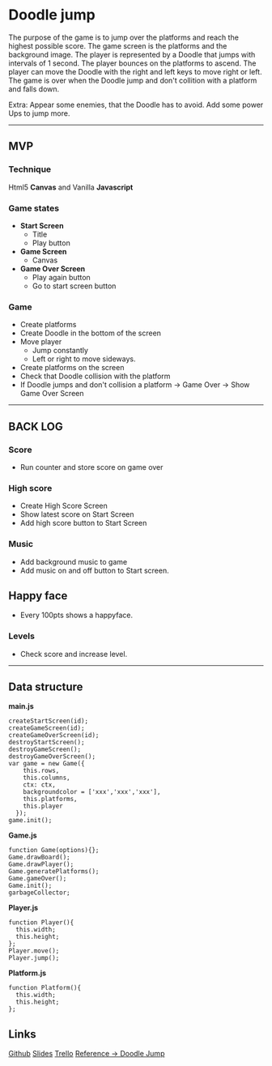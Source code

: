 # Doodle jump
The purpose of the game is to jump over the platforms and reach the highest possible score.
The game screen is the platforms and the background image.
The player is represented by a Doodle that jumps with intervals of 1 second.
The player bounces on the platforms to ascend.
The player can move the Doodle with the right and left keys to move right or left.
The game is over when the Doodle jump and don't collition with a platform and falls down.

Extra: 
Appear some enemies, that the Doodle has to avoid.
Add some power Ups to jump more.
* * *
## MVP
### Technique
Html5 __Canvas__ and Vanilla __Javascript__
### Game states
* __Start Screen__
  * Title
  * Play button
* __Game Screen__
  * Canvas
* __Game Over Screen__
  * Play again button
  * Go to start screen button
### Game
* Create platforms
* Create Doodle in the bottom of the screen
* Move player
  * Jump constantly
  * Left or right to move sideways.
* Create platforms on the screen
* Check that Doodle collision with the platform
* If Doodle jumps and don't collision a platform -> Game Over -> Show Game Over Screen
* * *
## BACK LOG
### Score
* Run counter and store score on game over
### High score
* Create High Score Screen
* Show latest score on Start Screen
* Add high score button to Start Screen
### Music
* Add background music to game
* Add music on and off button to Start screen.
## Happy face
* Every 100pts  shows a happyface.
### Levels
* Check score and increase level.
* * *
## Data structure
__main.js__
````
createStartScreen(id);
createGameScreen(id);
createGameOverScreen(id);
destroyStartScreen();
destroyGameScreen();
destroyGameOverScreen();
var game = new Game({
    this.rows,
    this.columns,
    ctx: ctx,
    backgroundcolor = ['xxx','xxx','xxx'],
    this.platforms,
    this.player
  });
game.init();
````
__Game.js__
````
function Game(options){};
Game.drawBoard();
Game.drawPlayer();
Game.generatePlatforms();
Game.gameOver();
Game.init();
garbageCollector;
````
__Player.js__
````
function Player(){
  this.width;
  this.height;
};
Player.move();
Player.jump();
````
__Platform.js__
````
function Platform(){
  this.width;
  this.height;
};
````
## Links

[Github](https://github.com/jaimemorav/project-1-game)
[Slides](https://docs.google.com/presentation/d/1lfj46LoEejsag4dPzSY_H-azX0xiSM2Vzi4XvKh3fYI/edit?usp=sharing)
[Trello](https://trello.com/b/Kul81z32/game)
[Reference -> Doodle Jump](https://www.paisdelosjuegos.es/juego/salto+hacia+arriba/doodle+jump.html)